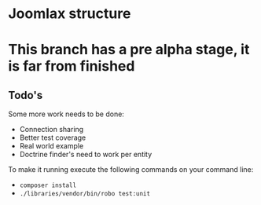 # Joomlax structure

# This branch has a pre alpha stage, it is far from finished

## Todo's
Some more work needs to be done:

- Connection sharing
- Better test coverage
- Real world example
- Doctrine finder's need to work per entity

To make it running execute the following commands on your command line:

- `composer install`
- `./libraries/vendor/bin/robo test:unit`